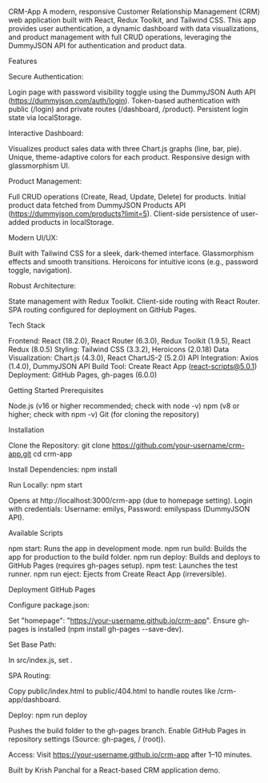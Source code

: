 CRM-App
A modern, responsive Customer Relationship Management (CRM) web application built with React, Redux Toolkit, and Tailwind CSS. This app provides user authentication, a dynamic dashboard with data visualizations, and product management with full CRUD operations, leveraging the DummyJSON API for authentication and product data.
 
Features

Secure Authentication:

Login page with password visibility toggle using the DummyJSON Auth API (https://dummyjson.com/auth/login).
Token-based authentication with public (/login) and private routes (/dashboard, /product).
Persistent login state via localStorage.


Interactive Dashboard:

Visualizes product sales data with three Chart.js graphs (line, bar, pie).
Unique, theme-adaptive colors for each product.
Responsive design with glassmorphism UI.


Product Management:

Full CRUD operations (Create, Read, Update, Delete) for products.
Initial product data fetched from DummyJSON Products API (https://dummyjson.com/products?limit=5).
Client-side persistence of user-added products in localStorage.


Modern UI/UX:

Built with Tailwind CSS for a sleek, dark-themed interface.
Glassmorphism effects and smooth transitions.
Heroicons for intuitive icons (e.g., password toggle, navigation).


Robust Architecture:

State management with Redux Toolkit.
Client-side routing with React Router.
SPA routing configured for deployment on GitHub Pages.



Tech Stack

Frontend: React (18.2.0), React Router (6.3.0), Redux Toolkit (1.9.5), React Redux (8.0.5)
Styling: Tailwind CSS (3.3.2), Heroicons (2.0.18)
Data Visualization: Chart.js (4.3.0), React ChartJS-2 (5.2.0)
API Integration: Axios (1.4.0), DummyJSON API
Build Tool: Create React App (react-scripts@5.0.1)
Deployment: GitHub Pages, gh-pages (6.0.0)

Getting Started
Prerequisites

Node.js (v16 or higher recommended; check with node -v)
npm (v8 or higher; check with npm -v)
Git (for cloning the repository)

Installation

Clone the Repository:
git clone https://github.com/your-username/crm-app.git
cd crm-app


Install Dependencies:
npm install


Run Locally:
npm start


Opens at http://localhost:3000/crm-app (due to homepage setting).
Login with credentials: Username: emilys, Password: emilyspass (DummyJSON API).



Available Scripts

npm start: Runs the app in development mode.
npm run build: Builds the app for production to the build folder.
npm run deploy: Builds and deploys to GitHub Pages (requires gh-pages setup).
npm test: Launches the test runner.
npm run eject: Ejects from Create React App (irreversible).

Deployment
GitHub Pages

Configure package.json:

Set "homepage": "https://your-username.github.io/crm-app".
Ensure gh-pages is installed (npm install gh-pages --save-dev).


Set Base Path:

In src/index.js, set <BrowserRouter basename="/crm-app">.


SPA Routing:

Copy public/index.html to public/404.html to handle routes like /crm-app/dashboard.


Deploy:
npm run deploy

Pushes the build folder to the gh-pages branch.
Enable GitHub Pages in repository settings (Source: gh-pages, / (root)).

Access:
Visit https://your-username.github.io/crm-app after 1–10 minutes.


Built by Krish Panchal for a React-based CRM application demo.
